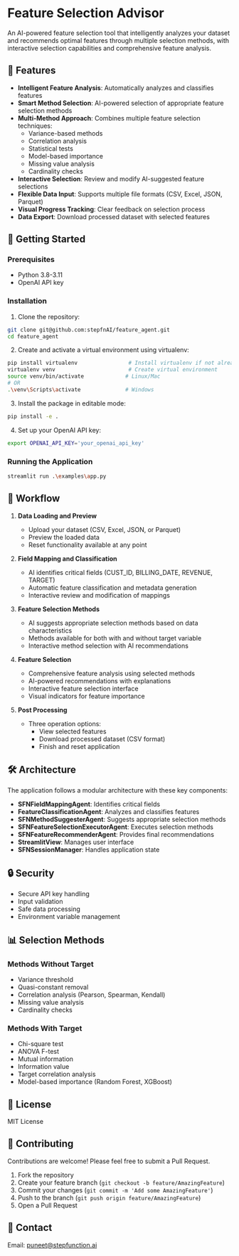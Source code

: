 # Feature Selection Advisor

An AI-powered feature selection tool that intelligently analyzes your dataset and recommends optimal features through multiple selection methods, with interactive selection capabilities and comprehensive feature analysis.

## 🌟 Features

- **Intelligent Feature Analysis**: Automatically analyzes and classifies features
- **Smart Method Selection**: AI-powered selection of appropriate feature selection methods
- **Multi-Method Approach**: Combines multiple feature selection techniques:
  - Variance-based methods
  - Correlation analysis
  - Statistical tests
  - Model-based importance
  - Missing value analysis
  - Cardinality checks
- **Interactive Selection**: Review and modify AI-suggested feature selections
- **Flexible Data Input**: Supports multiple file formats (CSV, Excel, JSON, Parquet)
- **Visual Progress Tracking**: Clear feedback on selection process
- **Data Export**: Download processed dataset with selected features

## 🚀 Getting Started

### Prerequisites

- Python 3.8-3.11
- OpenAI API key

### Installation

1. Clone the repository:

```bash
git clone git@github.com:stepfnAI/feature_agent.git
cd feature_agent
```

2. Create and activate a virtual environment using virtualenv:

```bash
pip install virtualenv                # Install virtualenv if not already installed
virtualenv venv                       # Create virtual environment
source venv/bin/activate             # Linux/Mac
# OR
.\venv\Scripts\activate              # Windows
```

3. Install the package in editable mode:

```bash
pip install -e .
```

4. Set up your OpenAI API key:

```bash
export OPENAI_API_KEY='your_openai_api_key'
```

### Running the Application

```bash
streamlit run .\examples\app.py
```

## 🔄 Workflow

1. **Data Loading and Preview**
   - Upload your dataset (CSV, Excel, JSON, or Parquet)
   - Preview the loaded data
   - Reset functionality available at any point

2. **Field Mapping and Classification**
   - AI identifies critical fields (CUST_ID, BILLING_DATE, REVENUE, TARGET)
   - Automatic feature classification and metadata generation
   - Interactive review and modification of mappings

3. **Feature Selection Methods**
   - AI suggests appropriate selection methods based on data characteristics
   - Methods available for both with and without target variable
   - Interactive method selection with AI recommendations

4. **Feature Selection**
   - Comprehensive feature analysis using selected methods
   - AI-powered recommendations with explanations
   - Interactive feature selection interface
   - Visual indicators for feature importance

5. **Post Processing**
   - Three operation options:
     - View selected features
     - Download processed dataset (CSV format)
     - Finish and reset application

## 🛠️ Architecture

The application follows a modular architecture with these key components:

- **SFNFieldMappingAgent**: Identifies critical fields
- **FeatureClassificationAgent**: Analyzes and classifies features
- **SFNMethodSuggesterAgent**: Suggests appropriate selection methods
- **SFNFeatureSelectionExecutorAgent**: Executes selection methods
- **SFNFeatureRecommenderAgent**: Provides final recommendations
- **StreamlitView**: Manages user interface
- **SFNSessionManager**: Handles application state

## 🔒 Security

- Secure API key handling
- Input validation
- Safe data processing
- Environment variable management

## 📊 Selection Methods

### Methods Without Target
- Variance threshold
- Quasi-constant removal
- Correlation analysis (Pearson, Spearman, Kendall)
- Missing value analysis
- Cardinality checks

### Methods With Target
- Chi-square test
- ANOVA F-test
- Mutual information
- Information value
- Target correlation analysis
- Model-based importance (Random Forest, XGBoost)

## 📝 License

MIT License

## 🤝 Contributing

Contributions are welcome! Please feel free to submit a Pull Request.

1. Fork the repository
2. Create your feature branch (`git checkout -b feature/AmazingFeature`)
3. Commit your changes (`git commit -m 'Add some AmazingFeature'`)
4. Push to the branch (`git push origin feature/AmazingFeature`)
5. Open a Pull Request

## 📧 Contact

Email: puneet@stepfunction.ai